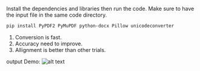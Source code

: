 Install the dependencies and libraries then run the code. Make sure to have the input file in the same code directory.

```bash 
pip install PyPDF2 PyMuPDF python-docx Pillow unicodeconverter
```

1. Conversion is fast.
2. Accuracy need to improve.
3. Allignment is better than other trials.


output Demo:
![alt text](image-1.png)
